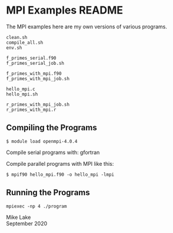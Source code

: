 # MPI Examples README

The MPI examples here are my own versions of various programs.

    clean.sh
    compile_all.sh
    env.sh

    f_primes_serial.f90
    f_primes_serial_job.sh

    f_primes_with_mpi.f90
    f_primes_with_mpi_job.sh

    hello_mpi.c
    hello_mpi.sh

    r_primes_with_mpi_job.sh
    r_primes_with_mpi.r

## Compiling the Programs

    $ module load openmpi-4.0.4

Compile serial programs with: gfortran

Compile parallel programs with MPI like this:

    $ mpif90 hello_mpi.f90 -o hello_mpi -lmpi

## Running the Programs

    mpiexec -np 4 ./program


Mike Lake    
September 2020

